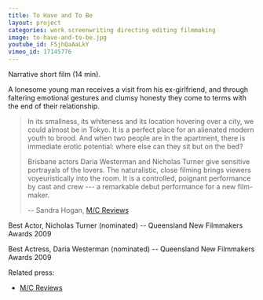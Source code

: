 ```yaml
---
title: To Have and To Be
layout: project
categories: work screenwriting directing editing filmmaking
image: to-have-and-to-be.jpg
youtube_id: F5jhQaAaLkY
vimeo_id: 17145776
---
```


Narrative short film (14 min).

A lonesome young man receives a visit from his ex-girlfriend, and through
faltering emotional gestures and clumsy honesty they come to terms with the end
of their relationship.

> In its smallness, its whiteness and its location hovering over a city, we
> could almost be in Tokyo. It is a perfect place for an alienated modern youth
> to brood. And when two people are in the apartment, there is immediate erotic
> potential: where else can they sit but on the bed?
>
> Brisbane actors Daria Westerman and Nicholas Turner give sensitive portrayals
> of the lovers. The naturalistic, close filming brings viewers voyeuristically
> into the room. It is a controlled, poignant performance by cast and crew ---
> a remarkable debut performance for a new film-maker.
>
> -- Sandra Hogan, [M/C Reviews][mc]

Best Actor, Nicholas Turner (nominated) -- Queensland New Filmmakers Awards 2009

Best Actress, Daria Westerman (nominated) -- Queensland New Filmmakers Awards 2009

Related press:

- [M/C Reviews][mc]

[mc]: http://reviews.media-culture.org.au/modules.php?name=News&file=article&sid=2991
